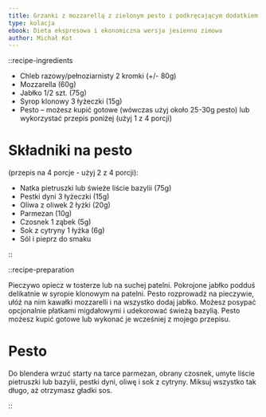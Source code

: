 ```yaml
---
title: Grzanki z mozzarellą z zielonym pesto i podkręcającym dodatkiem
type: kolacja
ebook: Dieta ekspresowa i ekonomiczna wersja jesienno zimowa
author: Michał Kot
---
```


::recipe-ingredients

- Chleb razowy/pełnoziarnisty 2 kromki (+/- 80g)
- Mozzarella (60g)
- Jabłko 1/2 szt. (75g)
- Syrop klonowy 3 łyżeczki (15g)
- Pesto – możesz kupić gotowe (wówczas użyj około 25-30g pesto) lub wykorzystać przepis poniżej (użyj 1 z 4 porcji)

# Składniki na pesto
(przepis na 4 porcje - użyj 2 z 4 porcji):
- Natka pietruszki lub świeże liście bazylii (75g)
- Pestki dyni 3 łyżeczki (15g)
- Oliwa z oliwek 2 łyżki (20g)
- Parmezan (10g)
- Czosnek 1 ząbek (5g)
- Sok z cytryny 1 łyżka (6g)
- Sól i pieprz do smaku

::

::recipe-preparation

Pieczywo opiecz w tosterze lub na suchej patelni. Pokrojone jabłko podduś delikatnie w syropie klonowym na patelni. Pesto rozprowadź na pieczywie, ułóż na nim kawałki mozzarelli i na wszystko dodaj jabłko. Możesz posypać opcjonalnie płatkami migdałowymi i udekorować świeżą bazylią. Pesto możesz kupić gotowe lub wykonać je wcześniej z mojego przepisu.

# Pesto
Do blendera wrzuć starty na tarce parmezan, obrany czosnek, umyte liście pietruszki lub bazylii, pestki dyni, oliwę i sok z cytryny. Miksuj wszystko tak długo, aż otrzymasz gładki sos.

::